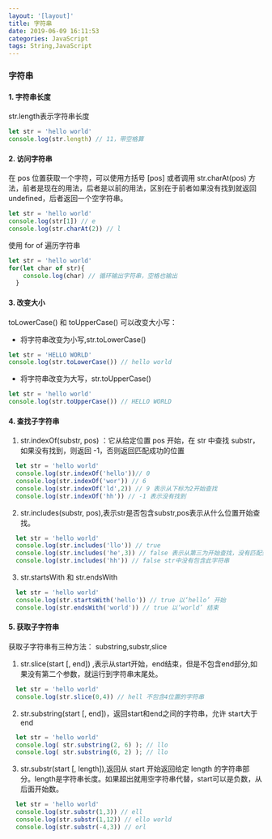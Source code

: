 ```yaml
---
layout: '[layout]'
title: 字符串
date: 2019-06-09 16:11:53
categories: JavaScript
tags: String,JavaScript
---
```


### 字符串

#### 1. 字符串长度
str.length表示字符串长度
```js
let str = 'hello world'
console.log(str.length) // 11，带空格算
```

#### 2. 访问字符串

在 pos 位置获取一个字符，可以使用方括号 [pos] 或者调用 str.charAt(pos) 方法，前者是现在的用法，后者是以前的用法，区别在于前者如果没有找到就返回undefined，后者返回一个空字符串。
```js
let str = 'hello world'
console.log(str[1]) // e
console.log(str.charAt(2)) // l
```
使用 for of 遍历字符串

```js
let str = 'hello world'
for(let char of str){
    console.log(char) // 循环输出字符串，空格也输出
  }
```

#### 3. 改变大小

toLowerCase() 和 toUpperCase() 可以改变大小写：
* 将字符串改变为小写,str.toLowerCase()
```js
let str = 'HELLO WORLD'
console.log(str.toLowerCase()) // hello world
```

* 将字符串改变为大写，str.toUpperCase()
```js
let str = 'hello world'
console.log(str.toUpperCase()) // HELLO WORLD
```

#### 4. 查找子字符串

1. str.indexOf(substr, pos) ：它从给定位置 pos 开始，在 str 中查找 substr，如果没有找到，则返回 -1，否则返回匹配成功的位置
```js
  let str = 'hello world'
  console.log(str.indexOf('hello'))// 0
  console.log(str.indexOf('wor')) // 6
  console.log(str.indexOf('ld',2)) // 9 表示从下标为2开始查找
  console.log(str.indexOf('hh')) // -1 表示没有找到
```

2.  str.includes(substr, pos),表示str是否包含substr,pos表示从什么位置开始查找。
```js
  let str = 'hello world'
  console.log(str.includes('llo')) // true
  console.log(str.includes('he',3)) // false 表示从第三为开始查找，没有匹配到
  console.log(str.includes('hh')) // false str中没有包含此字符串
```
3. str.startsWith 和 str.endsWith
```js
  let str = 'hello world'
  console.log(str.startsWith('hello')) // true 以‘hello’ 开始
  console.log(str.endsWith('world')) // true 以‘world’ 结束
```

#### 5. 获取子字符串
获取子字符串有三种方法： substring,substr,slice
1. str.slice(start [, end]) ,表示从start开始，end结束，但是不包含end部分,如果没有第二个参数，就运行到字符串末尾处。
```js
  let str = 'hello world'
  console.log(str.slice(0,4)) // hell 不包含4位置的字符串
```
2. str.substring(start [, end])，返回start和end之间的字符串，允许 start大于 end
```js
  let str = 'hello world'
  console.log( str.substring(2, 6) ); // llo
  console.log( str.substring(6, 2) ); // llo
```

3. str.substr(start [, length]),返回从 start 开始返回给定 length 的字符串部分。length是字符串长度。如果超出就用空字符串代替，start可以是负数，从后面开始数。
```js
  let str = 'hello world'
  console.log(str.substr(1,3)) // ell
  console.log(str.substr(1,12)) // ello world
  console.log(str.substr(-4,3)) // orl
```
